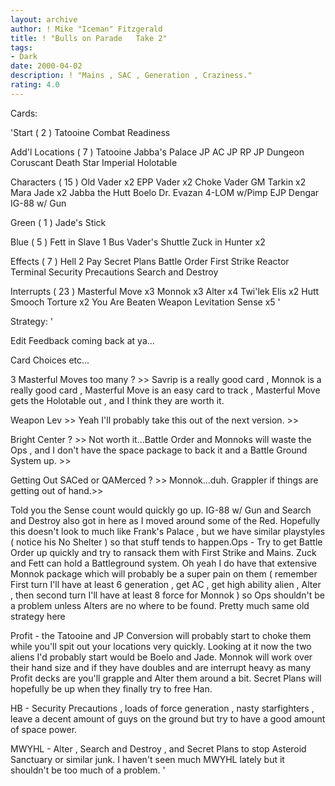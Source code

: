 ```yaml
---
layout: archive
author: ! Mike "Iceman" Fitzgerald
title: ! "Bulls on Parade   Take 2"
tags:
- Dark
date: 2000-04-02
description: ! "Mains , SAC , Generation , Craziness."
rating: 4.0
---
```

Cards: 

'Start  ( 2 )
Tatooine
Combat Readiness

Add'l Locations  ( 7 )
Tatooine  Jabba's Palace
JP  AC
JP  RP
JP  Dungeon
Coruscant
Death Star
Imperial Holotable

Characters  ( 15 )
Old Vader x2
EPP Vader x2
Choke Vader
GM Tarkin x2
Mara Jade x2
Jabba the Hutt
Boelo
Dr. Evazan
4-LOM w/Pimp
EJP Dengar
IG-88 w/ Gun

Green  ( 1 )
Jade's Stick

Blue  ( 5 )
Fett in Slave 1
Bus
Vader's Shuttle
Zuck in Hunter x2

Effects  ( 7 )
Hell 2 Pay
Secret Plans
Battle Order
First Strike
Reactor Terminal
Security Precautions
Search and Destroy

Interrupts  ( 23 )
Masterful Move x3
Monnok x3
Alter x4
Twi'lek
Elis x2
Hutt Smooch
Torture x2
You Are Beaten
Weapon Levitation
Sense  x5 '

Strategy: '

Edit  Feedback coming back at ya...

Card Choices etc...

3 Masterful Moves too many ? >> Savrip is a really good card , Monnok is a really good card ,
Masterful Move is an easy card to track , Masterful Move gets the Holotable out , and I think they
are worth it.

Weapon Lev >> Yeah I'll probably take this out of the next version. >>

Bright Center ? >> Not worth it...Battle Order and Monnoks will waste the Ops , and I don't have
the space package to back it and a Battle Ground System up.  >>

Getting Out SACed or QAMerced ? >> Monnok...duh. Grappler if things are getting out of hand.>>

Told you the Sense count would quickly go up. IG-88 w/ Gun and Search and Destroy also got in here as I moved around some of the Red. Hopefully this doesn't look to much like Frank's Palace , but we have similar playstyles ( notice his No Shelter ) so that stuff tends to happen.Ops - Try to get Battle Order up quickly and try to ransack them with First Strike and Mains. Zuck and Fett can hold a Battleground system. Oh yeah I do have that extensive Monnok package which will probably be a super pain on them ( remember  First turn I'll have at least 6 generation , get AC , get high ability alien , Alter , then second turn I'll have at least 8 force for Monnok ) so Ops shouldn't be a problem unless Alters are no where to be found. Pretty much same old strategy here 

Profit - the Tatooine and JP Conversion will probably start to choke them while you'll spit out your locations very quickly. Looking at it now the two aliens I'd probably start would be Boelo and Jade. Monnok will work over their hand size and if they have doubles and are interrupt heavy as many Profit decks are you'll grapple and Alter them around a bit. Secret Plans will hopefully be up when they finally try to free Han.

HB - Security Precautions , loads of force generation , nasty starfighters , leave a decent amount of guys on the ground but try to have a good amount of space power.

MWYHL - Alter , Search and Destroy ,  and Secret Plans to stop Asteroid Sanctuary or similar junk. I haven't seen much MWYHL lately but it shouldn't be too much of a problem.   '
